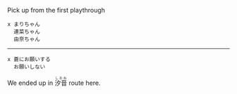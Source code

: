 Pick up from the first playthrough

```
x まりちゃん
  連菜ちゃん
  由奈ちゃん
```

---

```
x 蒼にお願いする
  お願いしない
```

We ended up in <ruby>汐音<rt>しおね</rt></ruby> route here.
